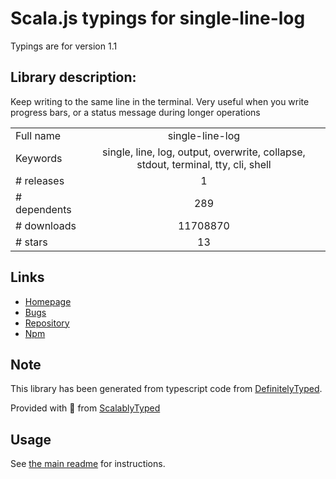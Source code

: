 
# Scala.js typings for single-line-log

Typings are for version 1.1

## Library description:
Keep writing to the same line in the terminal. Very useful when you write progress bars, or a status message during longer operations

|                    |                 |
| ------------------ | :-------------: |
| Full name          | single-line-log |
| Keywords           | single, line, log, output, overwrite, collapse, stdout, terminal, tty, cli, shell |
| # releases         | 1 |
| # dependents       | 289 |
| # downloads        | 11708870 |
| # stars            | 13 |

## Links
- [Homepage](https://github.com/freeall/single-line-log#readme)
- [Bugs](https://github.com/freeall/single-line-log/issues)
- [Repository](https://github.com/freeall/single-line-log)
- [Npm](https://www.npmjs.com/package/single-line-log)
    


## Note
This library has been generated from typescript code from [DefinitelyTyped](https://definitelytyped.org).

Provided with :purple_heart: from [ScalablyTyped](https://github.com/oyvindberg/ScalablyTyped)

## Usage
See [the main readme](../../readme.md) for instructions.


